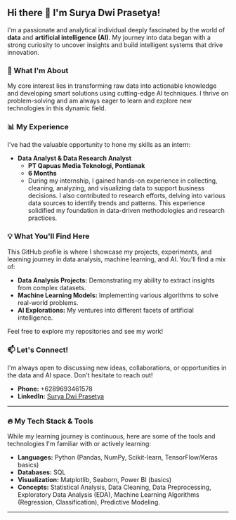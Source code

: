 ## Hi there 👋 I'm Surya Dwi Prasetya!

I'm a passionate and analytical individual deeply fascinated by the world of **data** and **artificial intelligence (AI)**. My journey into data began with a strong curiosity to uncover insights and build intelligent systems that drive innovation.

### 🚀 What I'm About

My core interest lies in transforming raw data into actionable knowledge and developing smart solutions using cutting-edge AI techniques. I thrive on problem-solving and am always eager to learn and explore new technologies in this dynamic field.

### 📊 My Experience

I've had the valuable opportunity to hone my skills as an intern:

* **Data Analyst & Data Research Analyst**
    * **PT Qapuas Media Teknologi, Pontianak**
    * **6 Months**
    * During my internship, I gained hands-on experience in collecting, cleaning, analyzing, and visualizing data to support business decisions. I also contributed to research efforts, delving into various data sources to identify trends and patterns. This experience solidified my foundation in data-driven methodologies and research practices.

### 💡 What You'll Find Here

This GitHub profile is where I showcase my projects, experiments, and learning journey in data analysis, machine learning, and AI. You'll find a mix of:

* **Data Analysis Projects:** Demonstrating my ability to extract insights from complex datasets.
* **Machine Learning Models:** Implementing various algorithms to solve real-world problems.
* **AI Explorations:** My ventures into different facets of artificial intelligence.

Feel free to explore my repositories and see my work!

### 📫 Let's Connect!

I'm always open to discussing new ideas, collaborations, or opportunities in the data and AI space. Don't hesitate to reach out!

* **Phone:** +6289693461578
* **LinkedIn:** [Surya Dwi Prasetya](https://www.linkedin.com/in/surya-dwi-prasetya/)

---

### 🔥 My Tech Stack & Tools

While my learning journey is continuous, here are some of the tools and technologies I'm familiar with or actively learning:

* **Languages:** Python (Pandas, NumPy, Scikit-learn, TensorFlow/Keras basics)
* **Databases:** SQL
* **Visualization:** Matplotlib, Seaborn, Power BI (basics)
* **Concepts:** Statistical Analysis, Data Cleaning, Data Preprocessing, Exploratory Data Analysis (EDA), Machine Learning Algorithms (Regression, Classification), Predictive Modeling.

---
